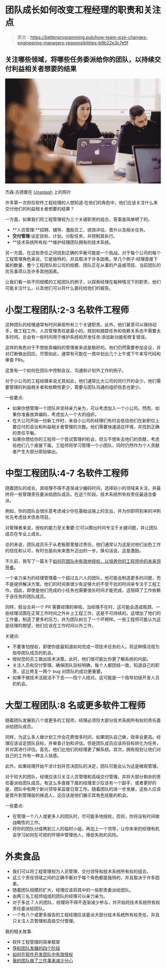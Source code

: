 # 团队成长如何改变工程经理的职责和关注点

> 原文：<https://betterprogramming.pub/how-team-size-changes-engineering-managers-responsibilities-b9b22e3c7e5f>

## 关注哪些领域，将哪些任务委派给你的团队，以持续交付利益相关者想要的结果

![](img/1189e5133b9610da4202ae28c7d8c565.png)

杰森·古德曼在 [Unsplash](https://unsplash.com?utm_source=medium&utm_medium=referral) 上的照片

许多第一次担任软件工程经理的人想知道:在他们的角色中，他们应该关注什么来交付他们的利益相关者想要的结果？

一方面，如果我们将工程管理视为三个关键职责的组合，答案是简单明了的。

*   **人员管理:**招聘、辅导、激励员工、绩效评估、晋升以及相关任务。
*   **交付管理**:设定目标，计划，分配任务，并控制其执行。
*   **技术系统所有权:**维护经理团队拥有的技术系统。

另一方面，在这些责任之间找到正确的平衡可能是一个挑战。对于每个公司的每个工程管理角色来说，它是独特的，并且取决于许多因素。举几个例子:经理直接下属的数量、整个工程团队和公司的规模、团队正在从事的产品或项目、当前团队的优先事项以及许多其他因素。

让我们看一些不同规模的工程团队的例子，以探索经理在每种情况下的职责，他们可能关注什么，以及他们可以将什么委托给他们的报告。

# 小型工程团队:2-3 名软件工程师

这种团队的经理通常有时间承担所有三个关键职责。此外，他们甚至可以保持动手，做工程工作。人员管理责任是最小的。规划和跟踪任务和依赖关系也不需要太多时间。总会有一些时间用于维护系统和开发任务:添加新功能和修复错误。

这样的角色对于不想放弃编码的管理者来说是极好的。他们仍然需要参加会议，并对打断做出回应。尽管如此，通常有可能在一周中划出几个上午或下午来写代码和审查 PRs。

这里有一个如何在团队中控制会议、沟通和计划外工作的例子。

对于小公司的工程经理来说尤其如此，他们通常比大公司的同行开的会少。他们需要管理的利益相关者和依赖性更少，需要与团队沟通的组织信息也更少。

一些要点:

*   如果你想管理一个团队并坚持亲力亲为，可以考虑加入一个小公司。然而，如果你准备放弃编码，考虑加入一个大的组织。
*   在大公司开始一份新工作时，来自小公司的经理们有时会低估他们在新职位上要应付的会议和利益相关者管理的次数。他们需要快速适应环境，并找到正确的责任平衡。
*   如果你想给你的工程师一个尝试管理的机会，但又不想失去他们的贡献，考虑给他们几个直接下属。工程师将学习管理一个小团队，同时仍然作为个人贡献者产生大部分原始输出。

# 中型工程团队:4-7 名软件工程师

随着团队的成长，其经理不得不逐渐减少编码时间，选择较小的领域来关注，并最终将一些管理责任委派给团队成员。在这个阶段，技术系统所有权责任最适合委派。

例如，你的团队会很乐意考虑减少你在基础设施上的支出，并为你即将到来的冲刺优先考虑技术债务项目。

对管理者来说，授权的能力至关重要:它可以腾出时间专注于关键问题，并让团队成员在专业上成长。

总的来说，团队成员乐于从老板那里接过责任。他们通常认为这是对他们出色工作的信任和认可，有时也是向未来晋升迈出的一步。换句话说，这是激励。

不久前，我写了一篇关于[如何在团队中有效地授权，以培养你的工程师中的未来领导者](https://medium.com/swlh/how-to-delegate-effectively-in-software-development-teams-d0c5c8383b0a)。

一个亲力亲为的经理管理着一个超过五六人的团队，他可能会制造更多的问题，而不是提供解决方案。他们的时间表很少有足够大的不受干扰的时间来专注于工程工作。因此，即使是他们完成的小任务也需要很长时间才能完成，这阻碍了工作依赖于该任务的团队成员。

同样，假设合并一个 PR 需要经理的审核。当经理不在时，这可能会造成瓶颈。一些经理试图在正常工作时间之外补上工程工作，这是不可持续的。这增加了他们的工作量，制造了更多的压力，并为团队树立了一个坏榜样。一些工程师可能认为这是经理的期望，他们应该在工作时间以外工作。

关键点:

*   不要害怕授权，即使你是最知道如何完成一项技术任务的人。将这种情况视为指导团队成员的机会。
*   授权您的员工做出技术决策。此时，他们很可能比你更了解系统的内部。
*   关注人员和交付管理。确保团队目标明确，每个人都团结一致，知道自己的职责，这比修复一两个 bug 对团队的成功更重要。
*   如果不做技术活就活不下去——找个人结对。这可能是一个指导初级开发人员的机会。

# 大型工程团队:8 名或更多软件工程师

随着团队发展到八个或更多的工程师，经理必须将大部分技术系统所有权的责任委派给团队成员。

同样，为这么多人做计划工作会花费很多时间，如果团队自己做，效率会更高。经理应该设定团队目标，并审查计划和评估。但是团队成员应该将目标转化为任务，并对其进行评估。首先，他们比他们的经理更了解系统。其次，拥有规划让他们对自己的工作有一种主人翁感。

此外，如果经理开始干涉计划并否决团队的决定，团队可能会认为这是微观管理。

对于较大的团队，经理应该只关注人员管理和高级交付管理，并将大部分剩余的责任委派给团队成员。有这么多直接下属的经理至少应该有一个副手，或者更好的是，团队中有两个新兴领导来监督日常工作。随着团队的进一步发展，这些人应该是晋升到管理层的候选人，这应该是他们展示其角色技能的机会。

一些要点:

*   在管理一个八人或更多人的团队时，尽可能多地授权，否则，你将没有时间做战略性的工作。
*   将你的团队分成两到三人的临时小组，再加上一个领导，让你未来的经理有机会学习如何在可控的环境中管理他人，降低失败的风险。

# 外卖食品

*   我们可以将工程管理视为人员管理、交付领导和技术系统所有权的组合。
*   这三个责任领域之间的正确平衡对于每个角色都是独特的，并且取决于许多因素。
*   随着团队规模的扩大，经理应该将其中的一些职责委派给团队。
*   由两三名工程师组成的团队的经理可以亲力亲为。
*   对于多达 7 人的团队，经理将不得不逐渐减少参与，并开始将技术系统所有权责任委派给团队。
*   一个有八个或更多报告的工程经理应该委派大部分技术系统所有权责任，并且只关注人员管理和高级交付管理。

我的相关故事:

*   软件工程管理的简单框架
*   [导航团队发展的四个阶段](https://andreigridnev.medium.com/navigating-the-four-stages-of-team-development-2f928a5881ad)
*   [如何在软件开发团队中有效授权](https://medium.com/swlh/how-to-delegate-effectively-in-software-development-teams-d0c5c8383b0a)
*   [我的团队做了三件事来减少分心](https://andreigridnev.medium.com/simple-tactics-to-reduce-distractions-for-a-software-engineering-team-e4e56d7d0ad5)